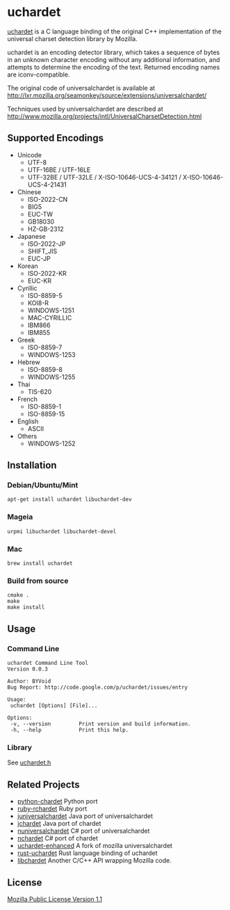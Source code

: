 # uchardet

[uchardet](https://github.com/BYVoid/uchardet) is a C language binding of the original C++ implementation of the universal charset detection library by Mozilla.

uchardet is an encoding detector library, which takes a sequence of bytes in an unknown character encoding without any additional information, and attempts to determine the encoding of the text. Returned encoding names are iconv-compatible.

The original code of universalchardet is available at http://lxr.mozilla.org/seamonkey/source/extensions/universalchardet/

Techniques used by universalchardet are described at http://www.mozilla.org/projects/intl/UniversalCharsetDetection.html

## Supported Encodings

  * Unicode
    * UTF-8
    * UTF-16BE / UTF-16LE
    * UTF-32BE / UTF-32LE / X-ISO-10646-UCS-4-34121 / X-ISO-10646-UCS-4-21431
  * Chinese
    * ISO-2022-CN
    * BIG5
    * EUC-TW
    * GB18030
    * HZ-GB-2312
  * Japanese
    * ISO-2022-JP
    * SHIFT_JIS
    * EUC-JP
  * Korean
    * ISO-2022-KR
    * EUC-KR
  * Cyrillic
    * ISO-8859-5
    * KOI8-R
    * WINDOWS-1251
    * MAC-CYRILLIC
    * IBM866
    * IBM855
  * Greek
    * ISO-8859-7
    * WINDOWS-1253
  * Hebrew
    * ISO-8859-8
    * WINDOWS-1255
  * Thai
    * TIS-620
  * French
    * ISO-8859-1
    * ISO-8859-15
  * English
    * ASCII
  * Others
    * WINDOWS-1252

## Installation

### Debian/Ubuntu/Mint

    apt-get install uchardet libuchardet-dev

### Mageia

    urpmi libuchardet libuchardet-devel

### Mac

    brew install uchardet

### Build from source

    cmake .
    make
    make install

## Usage

### Command Line

```
uchardet Command Line Tool
Version 0.0.3

Author: BYVoid
Bug Report: http://code.google.com/p/uchardet/issues/entry

Usage:
 uchardet [Options] [File]...

Options:
 -v, --version         Print version and build information.
 -h, --help            Print this help.
 ```
### Library

See [uchardet.h](https://github.com/BYVoid/uchardet/blob/master/src/uchardet.h)

## Related Projects

  * [python-chardet](https://github.com/chardet/chardet) Python port
  * [ruby-rchardet](http://rubyforge.org/projects/chardet/) Ruby port
  * [juniversalchardet](http://code.google.com/p/juniversalchardet/) Java port of universalchardet
  * [jchardet](http://jchardet.sourceforge.net/) Java port of chardet
  * [nuniversalchardet](http://code.google.com/p/nuniversalchardet/) C# port of universalchardet
  * [nchardet](http://www.conceptdevelopment.net/Localization/NCharDet/) C# port of chardet
  * [uchardet-enhanced](https://bitbucket.org/medoc/uchardet-enhanced) A fork of mozilla universalchardet
  * [rust-uchardet](https://github.com/emk/rust-uchardet) Rust language binding of uchardet
  * [libchardet](https://ftp.oops.org/pub/oops/libchardet/) Another C/C++ API wrapping Mozilla code.

## License

[Mozilla Public License Version 1.1](http://www.mozilla.org/MPL/1.1/)
